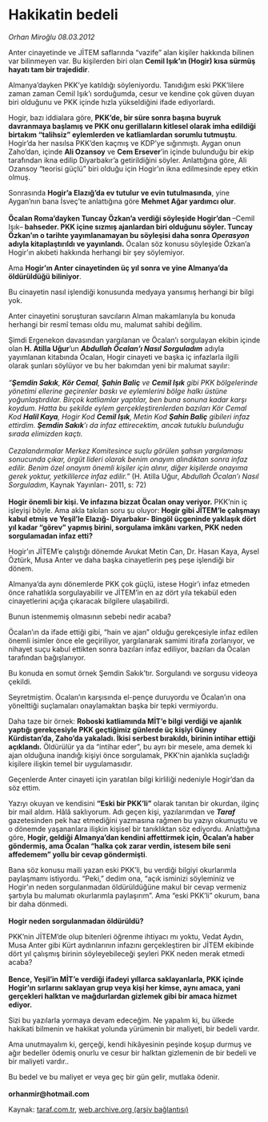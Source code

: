# Hakikatin bedeli

*Orhan Miroğlu 08.03.2012*

<div class="yazi"><p>Anter cinayetinde ve JİTEM saflarında “vazife” alan kişiler hakkında bilinen var bilinmeyen var. Bu kişilerden biri olan <b>Cemil Işık’ın (Hogir) kısa sürmüş hayatı tam bir trajedidir</b>.</p>
<p>Almanya’dayken PKK’ye katıldığı söyleniyordu. Tanıdığım eski PKK’lilere zaman zaman Cemil Işık’ı sorduğumda, cesur ve kendine çok güven duyan biri olduğunu ve PKK içinde hızla yükseldiğini ifade ediyorlardı.</p>
<p>Hogir, bazı iddialara göre, <b>PKK’de, bir süre sonra başına buyruk davranmaya başlamış ve PKK onu gerillaların kitlesel olarak imha edildiği birtakım “talihsiz” eylemlerden ve katliamlardan sorumlu tutmuştu</b>. Hogir’da her nasılsa PKK’den kaçmış ve KDP’ye sığınmıştı. Aygan onun Zaho’dan, içinde <b>Ali Ozansoy</b> ve <b>Cem Ersever</b>’in içinde bulunduğu bir ekip tarafından ikna edilip Diyarbakır’a getirildiğini söyler. Anlattığına göre, Ali Ozansoy “teorisi güçlü” biri olduğu için Hogir’ın ikna edilmesinde epey etkin olmuş. </p>
<p>Sonrasında <b>Hogir’a Elazığ’da ev tutulur ve evin tutulmasında</b>, yine Aygan’nın bana İsveç’te anlattığına göre <b>Mehmet Ağar yardımcı olur</b>.<br/><br/><b>Öcalan Roma’dayken Tuncay Özkan’a verdiği söyleşide Hogir’dan </b>–Cemil Işık–<b> bahseder. PKK içine sızmış ajanlardan biri olduğunu söyler. Tuncay Özkan’ın o tarihte yayımlanamayan bu söyleşisi daha sonra <i>Operasyon</i> adıyla kitaplaştırıldı ve yayınlandı.</b> Öcalan söz konusu söyleşide Özkan’a Hogir’ın akıbeti hakkında herhangi bir şey söylemiyor. </p>
<p>Ama <b>Hogir’ın Anter cinayetinden üç yıl sonra ve yine Almanya’da öldürüldüğü biliniyor</b>. </p>
<p>Bu cinayetin nasıl işlendiği konusunda medyaya yansımış herhangi bir bilgi yok. </p>
<p>Anter cinayetini soruşturan savcıların Alman makamlarıyla bu konuda herhangi bir resmî teması oldu mu, malumat sahibi değilim. </p>
<p>Şimdi Ergenekon davasından yargılanan ve Öcalan’ı sorgulayan ekibin içinde olan <b>H. Atilla Uğur</b>’un <b><i>Abdullah Öcalan’ı Nasıl Sorguladım</i></b> adıyla yayımlanan kitabında Öcalan, Hogir cinayeti ve başka iç infazlarla ilgili olarak şunları söylüyor ve bu her bakımdan yeni bir malumat sayılır:<br/><br/><i>“<b>Şemdin Sakık</b>, <b>Kör Cemal</b>, <b>Şahin Baliç</b> ve <b>Cemil Işık</b> gibi PKK bölgelerinde yönetimi ellerine geçirenler baskı ve eylemlerini bölge halkı üstüne yoğunlaştırdılar. Birçok katliamlar yaptılar, ben buna sonuna kadar karşı koydum. Hatta bu şekilde eylem gerçekleştirenlerden bazıları Kör Cemal Kod <b>Halil Kaya</b>, Hogir Kod <b>Cemil Işık</b>, Metin Kod <b>Şahin Baliç</b> gibileri infaz ettirdim. <b>Şemdin Sakık</b>’ı da infaz ettirecektim, ancak tutuklu bulunduğu sırada elimizden kaçtı.<br/><br/></i><i>Cezalandırmalar Merkez Komitesince suçlu görülen şahsın yargılaması sonucunda çıkar, örgüt lideri olarak benim onayım alındıktan sonra infaz edilir. Benim özel onayım önemli kişiler için alınır, diğer kişilerde onayıma gerek yoktur, yetkililerce infaz edilir.”</i> (H. Atilla Uğur, <i>Abdullah Öcalan’ı Nasıl Sorguladım</i>, Kaynak Yayınları- 2011, s: 72)<br/><br/><b>Hogir önemli bir kişi. Ve infazına bizzat Öcalan onay veriyor.</b> PKK’nin iç işleyişi böyle. Ama akla takılan soru şu oluyor: <b>Hogir gibi JİTEM’le çalışmayı kabul etmiş ve Yeşil’le Elazığ- Diyarbakır- Bingöl üçgeninde yaklaşık dört yıl kadar “görev” yapmış birini, sorgulama imkânı varken, PKK neden sorgulamadan infaz etti?</b> </p>
<p>Hogir’ın JİTEM’e çalıştığı dönemde Avukat Metin Can, Dr. Hasan Kaya, Aysel Öztürk, Musa Anter ve daha başka cinayetlerin peş peşe işlendiği bir dönem. </p>
<p>Almanya’da aynı dönemlerde PKK çok güçlü, istese Hogir’ı infaz etmeden önce rahatlıkla sorgulayabilir ve JİTEM’in en az dört yıla tekabül eden cinayetlerini açığa çıkaracak bilgilere ulaşabilirdi. </p>
<p>Bunun istenmemiş olmasının sebebi nedir acaba?</p>
<p>Öcalan’ın da ifade ettiği gibi, “hain ve ajan” olduğu gerekçesiyle infaz edilen önemli isimler önce ele geçiriliyor, yargılanarak samimi itirafa zorlanıyor, ve nihayet suçu kabul ettikten sonra bazıları infaz ediliyor, bazıları da Öcalan tarafından bağışlanıyor. </p>
<p>Bu konuda en somut örnek Şemdin Sakık’tır. Sorgulandı ve sorgusu videoya çekildi.</p>
<p>Seyretmiştim. Öcalan’ın karşısında el-pençe duruyordu ve Öcalan’ın ona yönelttiği suçlamaları onaylamaktan başka bir tepki vermiyordu.</p>
<p>Daha taze bir örnek: <b>Roboski katliamında MİT’e bilgi verdiği ve ajanlık yaptığı gerekçesiyle PKK geçtiğimiz günlerde üç kişiyi Güney Kürdistan’da, Zaho’da yakaladı. İkisi serbest bırakıldı, birinin intihar ettiği açıklandı.</b> Öldürülür ya da “intihar eder”, bu ayrı bir mesele, ama demek ki ajan olduğuna inandığı kişiyi önce sorgulamak, PKK’nin ajanlıkla suçladığı kişilere ilişkin temel bir uygulamasıdır. </p>
<p>Geçenlerde Anter cinayeti için yaratılan bilgi kirliliği nedeniyle Hogir’dan da söz ettim.</p>
<p>Yazıyı okuyan ve kendisini <b>“Eski bir PKK’li”</b> olarak tanıtan bir okurdan, ilginç bir mail aldım. Hâlâ saklıyorum. Adı geçen kişi, yazılarımdan ve <b><i>Taraf</i></b> gazetesinden pek haz etmediğini yazmasına rağmen bu yazıyı okumuştu ve o dönemde yaşananlara ilişkin kişisel bir tanıklıktan söz ediyordu. Anlattığına göre, <b>Hogir, geldiği Almanya’dan kendini affettirmek için, Öcalan’a haber göndermiş, ama Öcalan “halka çok zarar verdin, istesem bile seni affedemem” yollu bir cevap göndermişti</b>. </p>
<p>Bana söz konusu maili yazan eski PKK’li, bu verdiği bilgiyi okurlarımla paylaşmamı istiyordu. “Peki,” dedim ona, “açık isminizi söyleminiz ve Hogir’ın neden sorgulanmadan öldürüldüğüne makul bir cevap vermeniz şartıyla bu malumatı okurlarımla paylaşırım”. Ama “eski PKK’li” okurum, bana bir daha dönmedi.<br/><br/><b>Hogir neden sorgulanmadan öldürüldü?</b></p>
<p>PKK’nin JİTEM’de olup bitenleri öğrenme ihtiyacı mı yoktu, Vedat Aydın, Musa Anter gibi Kürt aydınlarının infazını gerçekleştiren bir JİTEM ekibinde dört yıl çalışmış birinin söyleyebileceği şeyleri PKK neden merak etmedi acaba?<br/><br/><b>Bence, Yeşil’in MİT’e verdiği ifadeyi yıllarca saklayanlarla, PKK içinde Hogir’ın sırlarını saklayan grup veya kişi her kimse, aynı amaca, yani gerçekleri halktan ve mağdurlardan gizlemek gibi bir amaca hizmet ediyor.</b></p>
<p>Sizi bu yazılarla yormaya devam edeceğim. Ne yapalım ki, bu ülkede hakikati bilmenin ve hakikat yolunda yürümenin bir maliyeti, bir bedeli vardır. </p>
<p>Ama unutmayalım ki, gerçeği, kendi hikâyesinin peşinde koşup durmuş ve ağır bedeller ödemiş onurlu ve cesur bir halktan gizlemenin de bir bedeli ve bir maliyeti vardır..</p>
<p>Bu bedel ve bu maliyet er veya geç bir gün gelir, mutlaka ödenir.<br/><br/><b>orhanmir@hotmail.com</b></p>
</div>

Kaynak: [taraf.com.tr](http://www.taraf.com.tr/orhan-miroglu/makale-hakikatin-bedeli.htm), [web.archive.org (arşiv bağlantısı)](http://web.archive.org/web/20130721113349/http://www.taraf.com.tr/orhan-miroglu/makale-hakikatin-bedeli.htm)
